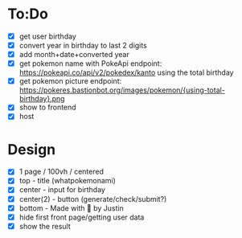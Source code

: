 # To:Do

* [x] get user birthday
* [x] convert year in birthday to last 2 digits
* [x] add month+date+converted year
* [x] get pokemon name with PokeApi endpoint: https://pokeapi.co/api/v2/pokedex/kanto using the total birthday
* [x] get pokemon picture endpoint: https://pokeres.bastionbot.org/images/pokemon/{using-total-birthday}.png
* [x] show to frontend
* [x] host

# Design

* [x] 1 page / 100vh / centered
* [x] top - title (whatpokemonami)
* [x] center - input for birthday
* [x] center(2) - button (generate/check/submit?)
* [x] bottom - Made with 💜 by Justin
* [x] hide first front page/getting user data
* [x] show the result